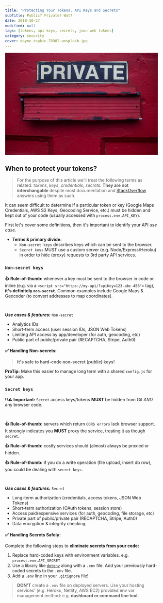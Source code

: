 ```yaml
---
title: "Protecting Your Tokens, API Keys and Secrets"
subTitle: Public? Private? Wat?
date: 2018-10-27
modified: null
tags: [tokens, api keys, secrets, json web tokens]
category: security
cover: dayne-topkin-78982-unsplash.jpg
---
```


![credit: dayne-topkin-78982-unsplash.jpg](dayne-topkin-78982-unsplash.jpg)

## When to protect your tokens?

> For the purpose of this article we'll treat the following terms as related: _tokens_, _keys_, _credentials_, _secrets_. **They are not interchangable** despite most documentation and [StackOverflow](https://stackoverflow.com/questions/51698672/how-to-secure-my-api-key) answers using them as such.



It can seem difficult to determine if a particular token or key (Google Maps Credentials, AWS S3 Keys, Geocoding Service, etc.) must be hidden and kept out of your code (usually accessed with `process.env.API_KEY`).

First let's cover some definitions, then it's important to identify your API _use case_.

* **Terms & primary divide:**
  * `Non-secret keys` describes keys which can be sent to the browser.
  * `Secret keys` MUST use a custom server (e.g. Node/Express/Heroku) in order to hide (proxy) requests to 3rd party API services.

<!-- Public keys DO NOT need to be kept secret. In fact services with -->

### `Non-secret keys`

**👍 Rule-of-thumb:** whenever a key must be sent to the browser in code or inline (e.g. via a `<script src="https://my-api/?apiKey=123-abc-456">` tag), **it's definitely `non-secret`**. Common examples include Google Maps & Geocoder (to convert addresses to map coordinates).

<br />


**_Use cases & features:_** `Non-secret`

- Analytics IDs
- Short-term access (user session IDs, JSON Web Tokens)
- Limiting API access by app/developer (for auth, geocoding, etc)
- Public part of public/private pair (RECAPTCHA, Stripe, Auth0)

#### ✅ Handling Non-secrets:

> **It's safe to hard-code non-secret (public) keys!**

**ProTip:** Make this easier to manage long term with a shared `config.js` for your app.


### `Secret keys`

**‼️⚠️️ Important:** `Secret` access keys/tokens **MUST** be hidden from Git _AND_ any browser code.

<br />

**👍 Rule-of-thumb:** servers which return `CORS errors` lack browser support. It strongly indicates you **MUST** proxy the service, treating it as though `secret`.

**👍 Rule-of-thumb:** costly services should (almost) always be proxied or hidden.

**👍 Rule-of-thumb:** if you do a write operation (file upload, insert db row), you could be dealing with `secret keys`.


<br />


**_Use cases & features:_** `Secret`

- Long-term authorization (credentials, access tokens, JSON Web Tokens)
- Short-term authorization (OAuth tokens, session store)
- Access paid/expensive services (for auth, geocoding, file storage, etc)
- Private part of public/private pair (RECAPTCHA, Stripe, Auth0)
- Data encryption & integrity checking

#### ✅ Handling Secrets Safely:

Complete the following steps to **eliminate secrets from your code:**

1. Replace hard-coded keys with environment variables. e.g. `process.env.API_SECRET`
1. Use a library like [`dotenv`](https://github.com/motdotla/dotenv#dotenv) along with a `.env` file. Add your previously hard-coded secrets to the `.env` file.
1. Add a `.env` line in your `.gitignore` file!

> **DON'T** create a `.env` file on deployed servers. Use your hosting services' (e.g. Heroku, Netlify, AWS EC2) provided env var management method: e.g. **dashboard or command line tool.**
